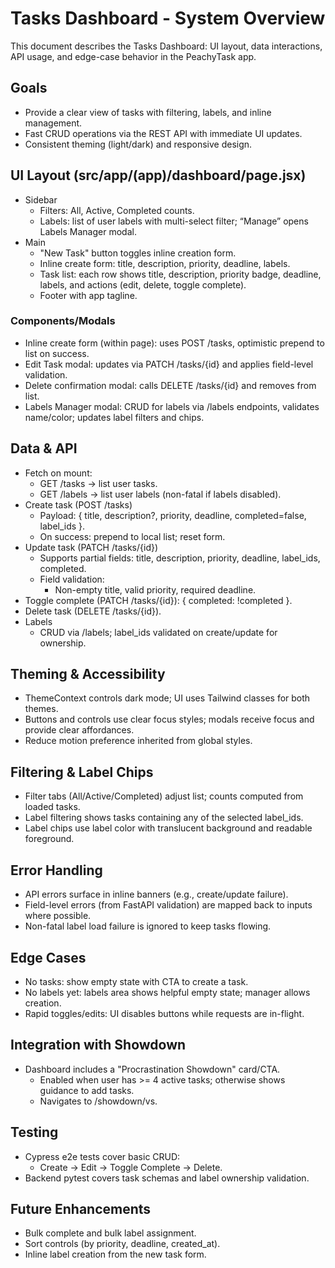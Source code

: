 # Tasks Dashboard - System Overview

This document describes the Tasks Dashboard: UI layout, data interactions, API usage, and edge-case behavior in the PeachyTask app.

## Goals
- Provide a clear view of tasks with filtering, labels, and inline management.
- Fast CRUD operations via the REST API with immediate UI updates.
- Consistent theming (light/dark) and responsive design.

## UI Layout (src/app/(app)/dashboard/page.jsx)

- Sidebar
  - Filters: All, Active, Completed counts.
  - Labels: list of user labels with multi-select filter; “Manage” opens Labels Manager modal.
- Main
  - "New Task" button toggles inline creation form.
  - Inline create form: title, description, priority, deadline, labels.
  - Task list: each row shows title, description, priority badge, deadline, labels, and actions (edit, delete, toggle complete).
  - Footer with app tagline.

### Components/Modals
- Inline create form (within page): uses POST /tasks, optimistic prepend to list on success.
- Edit Task modal: updates via PATCH /tasks/{id} and applies field-level validation.
- Delete confirmation modal: calls DELETE /tasks/{id} and removes from list.
- Labels Manager modal: CRUD for labels via /labels endpoints, validates name/color; updates label filters and chips.

## Data & API

- Fetch on mount:
  - GET /tasks → list user tasks.
  - GET /labels → list user labels (non-fatal if labels disabled).
- Create task (POST /tasks)
  - Payload: { title, description?, priority, deadline, completed=false, label_ids }.
  - On success: prepend to local list; reset form.
- Update task (PATCH /tasks/{id})
  - Supports partial fields: title, description, priority, deadline, label_ids, completed.
  - Field validation:
    - Non-empty title, valid priority, required deadline.
- Toggle complete (PATCH /tasks/{id}): { completed: !completed }.
- Delete task (DELETE /tasks/{id}).
- Labels
  - CRUD via /labels; label_ids validated on create/update for ownership.

## Theming & Accessibility

- ThemeContext controls dark mode; UI uses Tailwind classes for both themes.
- Buttons and controls use clear focus styles; modals receive focus and provide clear affordances.
- Reduce motion preference inherited from global styles.

## Filtering & Label Chips

- Filter tabs (All/Active/Completed) adjust list; counts computed from loaded tasks.
- Label filtering shows tasks containing any of the selected label_ids.
- Label chips use label color with translucent background and readable foreground.

## Error Handling

- API errors surface in inline banners (e.g., create/update failure).
- Field-level errors (from FastAPI validation) are mapped back to inputs where possible.
- Non-fatal label load failure is ignored to keep tasks flowing.

## Edge Cases

- No tasks: show empty state with CTA to create a task.
- No labels yet: labels area shows helpful empty state; manager allows creation.
- Rapid toggles/edits: UI disables buttons while requests are in-flight.

## Integration with Showdown

- Dashboard includes a "Procrastination Showdown" card/CTA.
  - Enabled when user has >= 4 active tasks; otherwise shows guidance to add tasks.
  - Navigates to /showdown/vs.

## Testing

- Cypress e2e tests cover basic CRUD:
  - Create -> Edit -> Toggle Complete -> Delete.
- Backend pytest covers task schemas and label ownership validation.

## Future Enhancements

- Bulk complete and bulk label assignment.
- Sort controls (by priority, deadline, created_at).
- Inline label creation from the new task form.
